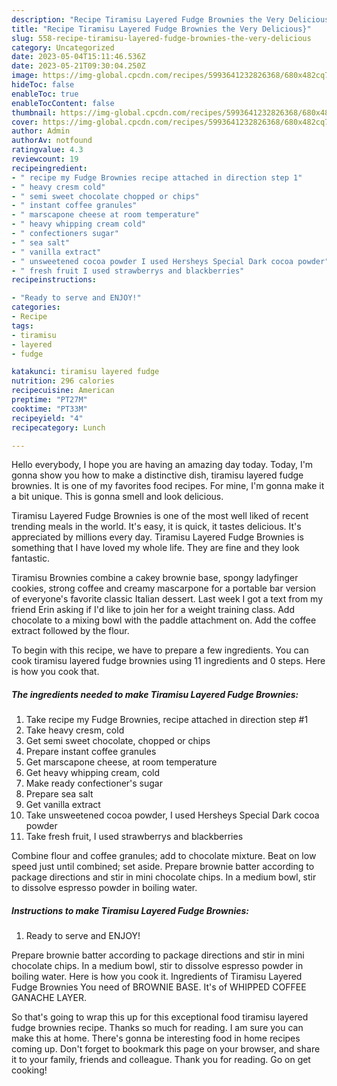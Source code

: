 ```yaml
---
description: "Recipe Tiramisu Layered Fudge Brownies the Very Delicious}"
title: "Recipe Tiramisu Layered Fudge Brownies the Very Delicious}"
slug: 558-recipe-tiramisu-layered-fudge-brownies-the-very-delicious
category: Uncategorized
date: 2023-05-04T15:11:46.536Z
date: 2023-05-21T09:30:04.250Z
image: https://img-global.cpcdn.com/recipes/5993641232826368/680x482cq70/tiramisu-layered-fudge-brownies-recipe-main-photo.jpg
hideToc: false
enableToc: true
enableTocContent: false
thumbnail: https://img-global.cpcdn.com/recipes/5993641232826368/680x482cq70/tiramisu-layered-fudge-brownies-recipe-main-photo.jpg
cover: https://img-global.cpcdn.com/recipes/5993641232826368/680x482cq70/tiramisu-layered-fudge-brownies-recipe-main-photo.jpg
author: Admin
authorAv: notfound
ratingvalue: 4.3
reviewcount: 19
recipeingredient:
- " recipe my Fudge Brownies recipe attached in direction step 1"
- " heavy cresm cold"
- " semi sweet chocolate chopped or chips"
- " instant coffee granules"
- " marscapone cheese at room temperature"
- " heavy whipping cream cold"
- " confectioners sugar"
- " sea salt"
- " vanilla extract"
- " unsweetened cocoa powder I used Hersheys Special Dark cocoa powder"
- " fresh fruit I used strawberrys and blackberries"
recipeinstructions:

- "Ready to serve and ENJOY!"
categories:
- Recipe
tags:
- tiramisu
- layered
- fudge

katakunci: tiramisu layered fudge 
nutrition: 296 calories
recipecuisine: American
preptime: "PT27M"
cooktime: "PT33M"
recipeyield: "4"
recipecategory: Lunch

---
```



Hello everybody, I hope you are having an amazing day today. Today, I'm gonna show you how to make a distinctive dish, tiramisu layered fudge brownies. It is one of my favorites food recipes. For mine, I'm gonna make it a bit unique. This is gonna smell and look delicious.

Tiramisu Layered Fudge Brownies is one of the most well liked of recent trending meals in the world. It's easy, it is quick, it tastes delicious. It's appreciated by millions every day. Tiramisu Layered Fudge Brownies is something that I have loved my whole life. They are fine and they look fantastic.

Tiramisu Brownies combine a cakey brownie base, spongy ladyfinger cookies, strong coffee and creamy mascarpone for a portable bar version of everyone&#39;s favorite classic Italian dessert. Last week I got a text from my friend Erin asking if I&#39;d like to join her for a weight training class. Add chocolate to a mixing bowl with the paddle attachment on. Add the coffee extract followed by the flour.


To begin with this recipe, we have to prepare a few ingredients. You can cook tiramisu layered fudge brownies using 11 ingredients and 0 steps. Here is how you cook that.

<!--inarticleads1-->

##### The ingredients needed to make Tiramisu Layered Fudge Brownies:

1. Take  recipe my Fudge Brownies, recipe attached in direction step #1
1. Take  heavy cresm, cold
1. Get  semi sweet chocolate, chopped or chips
1. Prepare  instant coffee granules
1. Get  marscapone cheese, at room temperature
1. Get  heavy whipping cream, cold
1. Make ready  confectioner&#39;s sugar
1. Prepare  sea salt
1. Get  vanilla extract
1. Take  unsweetened cocoa powder, I used Hersheys Special Dark cocoa powder
1. Take  fresh fruit, I used strawberrys and blackberries


Combine flour and coffee granules; add to chocolate mixture. Beat on low speed just until combined; set aside. Prepare brownie batter according to package directions and stir in mini chocolate chips. In a medium bowl, stir to dissolve espresso powder in boiling water. 

<!--inarticleads2-->

##### Instructions to make Tiramisu Layered Fudge Brownies:


1. Ready to serve and ENJOY!

Prepare brownie batter according to package directions and stir in mini chocolate chips. In a medium bowl, stir to dissolve espresso powder in boiling water. Here is how you cook it. Ingredients of Tiramisu Layered Fudge Brownies You need of BROWNIE BASE. It&#39;s of WHIPPED COFFEE GANACHE LAYER. 

So that's going to wrap this up for this exceptional food tiramisu layered fudge brownies recipe. Thanks so much for reading. I am sure you can make this at home. There's gonna be interesting food in home recipes coming up. Don't forget to bookmark this page on your browser, and share it to your family, friends and colleague. Thank you for reading. Go on get cooking!
